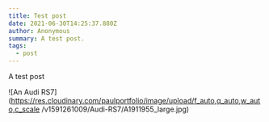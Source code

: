 ```yaml
---
title: Test post
date: 2021-06-30T14:25:37.880Z
author: Anonymous
summary: A test post.
tags:
  - post
---
```

A test post



![An Audi RS7](https://res.cloudinary.com/paulportfolio/image/upload/f_auto,q_auto,w_auto,c_scale
/v1591261009/Audi-RS7/A1911955_large.jpg)
